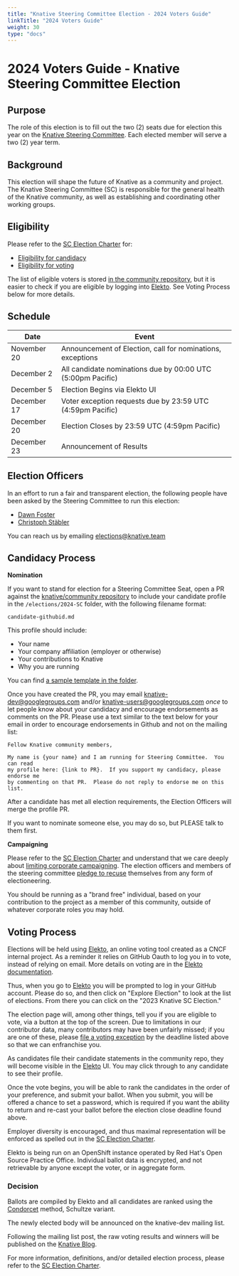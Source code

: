 ```yaml
---
title: "Knative Steering Committee Election - 2024 Voters Guide"
linkTitle: "2024 Voters Guide"
weight: 30
type: "docs"
---
```


# 2024 Voters Guide - Knative Steering Committee Election

## Purpose

The role of this election is to fill out the two (2) seats due for election
this year on the [Knative Steering Committee]. Each elected member will serve a
two (2) year term.  

## Background

This election will shape the future of Knative as a community and project. The
Knative Steering Committee (SC) is responsible for the general health of the
Knative community, as well as establishing and coordinating other working groups.

## Eligibility

Please refer to the [SC Election Charter] for:

- [Eligibility for candidacy]
- [Eligibility for voting]

The list of eligible voters is stored [in the community repository](./voters.yaml), but it is easier
to check if you are eligible by logging into [Elekto]. See Voting Process below for more details.

## Schedule

| Date         | Event                    |
| ------------ | ------------------------ |
| November 20  | Announcement of Election, call for nominations, exceptions |
| December 2   | All candidate nominations due by 00:00 UTC (5:00pm Pacific) |
| December 5   | Election Begins via Elekto UI |
| December 17  | Voter exception requests due by 23:59 UTC (4:59pm Pacific) |
| December 20  | Election Closes by 23:59 UTC (4:59pm Pacific) |
| December 23  | Announcement of Results |

## Election Officers

In an effort to run a fair and transparent election, the following people
have been asked by the Steering Committee to run this election:

- [Dawn Foster](https://github.com/geekygirldawn)
- [Christoph Stäbler](https://github.com/creydr)

You can reach us by emailing elections@knative.team

## Candidacy Process

**Nomination**

If you want to stand for election for a Steering Committee Seat, open a PR against the
[knative/community repository](https://github.com/knative/community) to include
your candidate profile in the `/elections/2024-SC` folder, with the following
filename format:

```
candidate-githubid.md
```

This profile should include:

* Your name
* Your company affiliation (employer or otherwise)
* Your contributions to Knative
* Why you are running

You can find [a sample template in the folder](./nomination-template.md).

Once you have created the PR, you may email knative-dev@googlegroups.com and/or knative-users@googlegroups.com
*once* to let people know about your candidacy and encourage endorsements as
comments on the PR. Please use a text similar to the text below for your email in order to
encourage endorsements in Github and not on the mailing list:

```
Fellow Knative community members,

My name is {your name} and I am running for Steering Committee.  You can read
my profile here: {link to PR}.  If you support my candidacy, please endorse me
by commenting on that PR.  Please do not reply to endorse me on this list.
```

After a candidate has met all election requirements, the Election Officers will
merge the profile PR.

If you want to nominate someone else, you may do so, but PLEASE talk to them
first.

**Campaigning**

Please refer to the [SC Election Charter] and understand
that we care deeply about [limiting corporate campaigning]. The election
officers and members of the steering committee [pledge to recuse] themselves
from any form of electioneering.

You should be running as a "brand free" individual, based on your contribution
to the project as a member of this community, outside of whatever corporate
roles you may hold.

## Voting Process

Elections will be held using [Elekto], an online voting tool created
as a CNCF internal project. As a reminder it relies on GitHub Oauth to log you
in to vote, instead of relying on email. More details on voting are in the [Elekto documentation].

Thus, when you go to [Elekto] you will be prompted to log in your GitHub account.
Please do so, and then click on "Explore Election" to look at the list of 
elections.  From there you can click on the "2023 Knative SC Election."

The election page will, among other things, tell you if you are eligible to vote,
via a button at the top of the screen. Due to limitations in our contributor
data, many contributors may have been unfairly missed; if you are one of these,
please [file a voting exception] by the deadline listed above so that we can
enfranchise you.

As candidates file their candidate statements in the community repo, they will
become visible in the [Elekto] UI.  You may click through to any candidate
to see their profile.

Once the vote begins, you will be able to rank the candidates in the order of
your preference, and submit your ballot.  When you submit, you will be offered
a chance to set a password, which is required if you want the ability to return
and re-cast your ballot before the election close deadline found above.

Employer diversity is encouraged, and thus maximal representation will be
enforced as spelled out in the [SC Election Charter].

Elekto is being run on an OpenShift instance operated by Red Hat's Open Source 
Practice Office.  Individual ballot data is encrypted, and not retrievable by 
anyone except the voter, or in aggregate form.

### Decision
Ballots are compiled by Elekto and all candidates are ranked using the [Condorcet]
method, Schultze variant.

The newly elected body will be announced on the knative-dev mailing list.

Following the mailing list post, the raw voting results and winners will be published on the
[Knative Blog].

For more information, definitions, and/or detailed election process, please refer to
the [SC Election Charter].

[Knative Steering Committee]: https://github.com/knative/community/blob/main/STEERING-COMMITTEE.md
[SC Election Charter]: https://github.com/knative/community/blob/main/mechanics/SC.md

[limiting corporate campaigning]: https://github.com/kubernetes/steering/blob/master/elections.md#limiting-corporate-campaigning
[pledge to recuse]: https://github.com/kubernetes/steering/blob/master/elections.md#steering-committee-and-election-officer-recusal

[Elekto]: https://elections.knative.dev
[Elekto documentation]: https://elekto.dev/docs/

[Knative Blog]: https://knative.dev/blog/
[voters.md]: ./voters.yaml

[Eligibility for candidacy]: https://github.com/knative/community/blob/main/mechanics/SC.md#candidate-eligibility
[Eligibility for voting]: https://github.com/knative/community/blob/main/mechanics/SC.md#voter-eligibility

[file a voting exception]: https://elections.knative.dev/app/elections/2023-SC/exception
[Condorcet]: https://en.wikipedia.org/wiki/Condorcet_method
